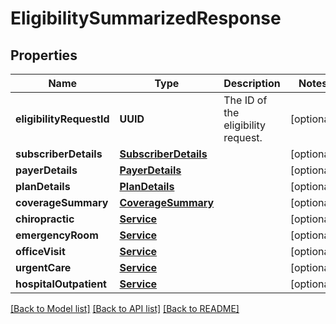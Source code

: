 # EligibilitySummarizedResponse

## Properties
Name | Type | Description | Notes
------------ | ------------- | ------------- | -------------
**eligibilityRequestId** | **UUID** | The ID of the eligibility request. | [optional] 
**subscriberDetails** | [**SubscriberDetails**](SubscriberDetails.md) |  | [optional] 
**payerDetails** | [**PayerDetails**](PayerDetails.md) |  | [optional] 
**planDetails** | [**PlanDetails**](PlanDetails.md) |  | [optional] 
**coverageSummary** | [**CoverageSummary**](CoverageSummary.md) |  | [optional] 
**chiropractic** | [**Service**](Service.md) |  | [optional] 
**emergencyRoom** | [**Service**](Service.md) |  | [optional] 
**officeVisit** | [**Service**](Service.md) |  | [optional] 
**urgentCare** | [**Service**](Service.md) |  | [optional] 
**hospitalOutpatient** | [**Service**](Service.md) |  | [optional] 

[[Back to Model list]](../README.md#documentation-for-models) [[Back to API list]](../README.md#documentation-for-api-endpoints) [[Back to README]](../README.md)


